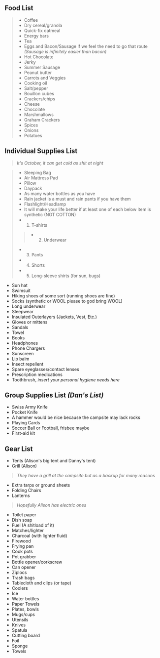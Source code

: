 ## Food List

> - Coffee
> - Dry cereal/granola
> - Quick-fix oatmeal
> - Energy bars
> - Tea
> - Eggs and Bacon/Sausage if we feel the need to go that route
> *(Sausage is infinitely easier than bacon)*
> - Hot Chocolate
> - Jerky
> - Summer Sausage
> - Peanut butter
> - Carrots and Veggies
> - Cooking oil
> - Salt/pepper
> - Bouillon cubes
> - Crackers/chips
> - Cheese
> - Chocolate
> - Marshmallows
> - Graham Crackers
> - Spices
> - Onions
> - Potatoes

## Individual Supplies List
> *It's October, it can get cold as shit at night*

> - Sleeping Bag
> - Air Mattress Pad
> - Pillow
> - Daypack
> - As many water bottles as you have
> - Rain jacket is a must and rain pants if you have them
> - Flashlight/Headlamp
> - It will make your life better if at least one of each below item is synthetic (NOT COTTON)
> - 1. T-shirts
> > - 2. Underwear
> - 3. Pants
> - 4. Shorts
> - 5. Long-sleeve shirts (for sun, bugs)


- Sun hat
- Swimsuit
- Hiking shoes of some sort (running shoes are fine)
- Socks (synthetic or WOOL please to god bring WOOL)
- Long underwear
- Sleepwear
- Insulated Outerlayers (Jackets, Vest, Etc.)
- Gloves or mittens
- Sandals
- Towel
- Books
- Headphones
- Phone Chargers
- Sunscreen
- Lip balm
- Insect repellent
- Spare eyeglasses/contact lenses
- Prescription medications
- Toothbrush, *insert your personal hygiene needs here*

## Group Supplies List *(Dan's List)*

- Swiss Army Knife
- Pocket Knife
- A hammer would be nice because the campsite may lack rocks
- Playing Cards
- Soccer Ball or Football, frisbee maybe
- First-aid kit

## Gear List

- Tents (Alison's big tent and Danny's tent)
- Grill (Alison)
> *They have a grill at the campsite but as a backup for many reasons*

- Extra tarps or ground sheets
- Folding Chairs
- Lanterns
> *Hopefully Alison has electric ones*

- Toilet paper
- Dish soap
- Fuel (A shitload of it)
- Matches/lighter
- Charcoal (with lighter fluid)
- Firewood
- Frying pan
- Cook pots
- Pot grabber
- Bottle opener/corkscrew
- Can opener
- Ziplocs
- Trash bags
- Tablecloth and clips (or tape)
- Coolers
- Ice
- Water bottles
- Paper Towels
- Plates, bowls
- Mugs/cups
- Utensils
- Knives
- Spatula
- Cutting board
- Foil
- Sponge
- Towels
